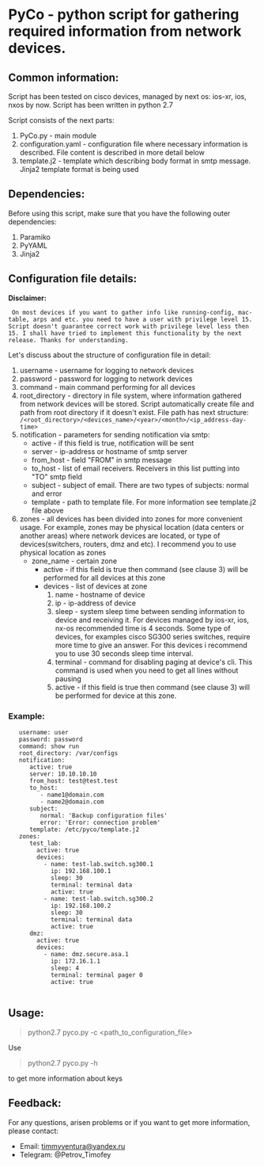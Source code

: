 # PyCo - python script for gathering required information from network devices. 


## Common information:

Script has been tested on cisco devices, managed by next os: ios-xr, ios, nxos by now. Script has been written in python 2.7

Script consists of the next parts:

  1) PyCo.py - main module
  2) configuration.yaml - configuration file where necessary information is described. File content is described in more detail below
  3) template.j2 - template which describing body format in smtp message. Jinja2 template format is being used


## Dependencies:  
  
Before using this script, make sure that you have the following outer dependencies:

  1) Paramiko
  2) PyYAML
  3) Jinja2
  
  
## Configuration file details:

**Disclaimer:**

` On most devices if you want to gather info like running-config, mac-table, arps and etc. you need to have a user with privilege level 15. Script doesn't guarantee correct work with privilege level less then 15.
I shall have tried to implement this functionality by the next release. Thanks for understanding.`
  
Let's discuss about the structure of configuration file in detail:

1. username - username for logging to network devices
2. password - password for logging to network devices
3. command  - main command performing for all devices
4. root_directory - directory in file system, where information gathered from network devices will be stored. Script automatically create file and path from root directory if it doesn't exist. File path has next structure: ``` /<root_directory>/<devices_name>/<year>/<month>/<ip_address-day-time>``` 
5. notification - parameters for sending notification via smtp:
     - active - if this field is true, notification will be sent
     - server - ip-address or hostname of smtp server
     - from_host - field "FROM" in smtp message
     - to_host - list of email receivers. Receivers in this list putting into "TO" smtp field
     - subject - subject of email. There are two types of subjects: normal and error
     - template - path to template file. For more information see template.j2 file above
6. zones - all devices has been divided into zones for more convenient usage. For example, zones may be physical location (data centers or another areas) where network devices are located, or type of devices(switchers, routers, dmz and etc). I recommend you to use physical location as zones
     - zone_name - certain zone
          * active - if this field is true then command (see clause 3) will be performed for all devices at this zone
          * devices - list of devices at zone
               1. name - hostname of device
               2. ip - ip-address of device
               3. sleep - system sleep time between sending information to device and receiving it. For devices managed by ios-xr, ios, nx-os recommended time is 4 seconds. Some type of devices, for examples cisco SG300 series switches, require more time to give an answer. For this devices i recommend you to use 30 seconds sleep time interval.
               4. terminal - command for disabling paging at device's cli. This command is used when you need to get all lines without pausing
               5. active - if this field is true then command (see clause 3) will be performed for device at this zone.
	  
### Example:
``` 
   username: user
   password: password
   command: show run
   root_directory: /var/configs
   notification:
      active: true
      server: 10.10.10.10
      from_host: test@test.test
      to_host:
         - name1@domain.com
         - name2@domain.com
      subject: 
         normal: 'Backup configuration files'
         error: 'Error: connection problem'
      template: /etc/pyco/template.j2      
   zones: 
      test_lab:
        active: true
        devices:
          - name: test-lab.switch.sg300.1
            ip: 192.168.100.1
            sleep: 30
            terminal: terminal data
            active: true
          - name: test-lab.switch.sg300.2
            ip: 192.168.100.2
            sleep: 30
            terminal: terminal data
            active: true
      dmz:
        active: true
        devices:
          - name: dmz.secure.asa.1
            ip: 172.16.1.1
            sleep: 4
            terminal: terminal pager 0
            active: true   
	  
```

## Usage:

> python2.7 pyco.py -c <path_to_configuration_file>

Use 

> python2.7 pyco.py -h 

to get more information about keys

## Feedback:

For any questions, arisen problems or if you want to get more information, please contact:

* Email: timmyventura@yandex.ru
* Telegram: @Petrov_Timofey 
